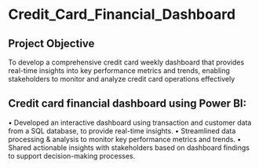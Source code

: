 # Credit_Card_Financial_Dashboard

## Project Objective
To develop a comprehensive credit card weekly dashboard that provides real-time insights into key performance metrics and trends, enabling stakeholders to monitor and analyze credit card operations effectively


## Credit card financial dashboard using Power BI:
• Developed an interactive dashboard using transaction and customer data from a SQL database, to provide real-time insights. 
• Streamlined data processing & analysis to monitor key performance metrics and trends.
• Shared actionable insights with stakeholders based on dashboard findings to support decision-making processes.

